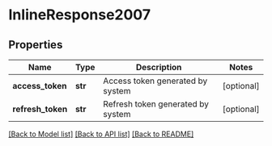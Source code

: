 # InlineResponse2007

## Properties
Name | Type | Description | Notes
------------ | ------------- | ------------- | -------------
**access_token** | **str** | Access token generated by system | [optional] 
**refresh_token** | **str** | Refresh token generated by system | [optional] 

[[Back to Model list]](../README.md#documentation-for-models) [[Back to API list]](../README.md#documentation-for-api-endpoints) [[Back to README]](../README.md)


